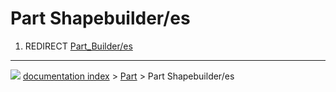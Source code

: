 # Part Shapebuilder/es
1.  REDIRECT [Part_Builder/es](Part_Builder/es.md)



---
![](images/Button_right.svg) [documentation index](../README.md) > [Part](Part_Workbench.md) > Part Shapebuilder/es
